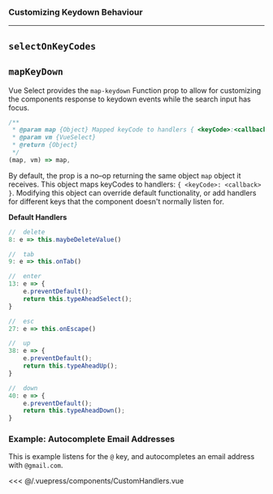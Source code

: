 ### Customizing Keydown Behaviour
---

## `selectOnKeyCodes`



## `mapKeyDown`

Vue Select provides the `map-keydown` Function prop to allow for customizing the components response to 
keydown events while the search input has focus.

```js
/**
 * @param map {Object} Mapped keyCode to handlers { <keyCode>:<callback> }
 * @param vm {VueSelect}
 * @return {Object}
 */
(map, vm) => map,
```

By default, the prop is a no–op returning the same object `map` object it receives. This object
maps keyCodes to handlers: `{ <keyCode>: <callback> }`. Modifying this object can override default
functionality, or add handlers for different keys that the component doesn't normally listen for.

**Default Handlers**

```js
//  delete
8: e => this.maybeDeleteValue()

//  tab
9: e => this.onTab()

//  enter
13: e => {
    e.preventDefault();
    return this.typeAheadSelect();
}

//  esc
27: e => this.onEscape()

//  up
38: e => {
    e.preventDefault();
    return this.typeAheadUp();
}

//  down
40: e => {
    e.preventDefault();
    return this.typeAheadDown();
}
```

### Example: Autocomplete Email Addresses

This is example listens for the `@` key, and autocompletes an email address with `@gmail.com`.

<<< @/.vuepress/components/CustomHandlers.vue

<custom-handlers></custom-handlers>
